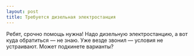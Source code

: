 ```yaml
---
layout: post 
title: Требуется дизельная электростанция ‌ ‌ 
--- 
```

Ребят, срочно помощь нужна! Надо дизельную электростанцию, а вот куда обратиться — не знаю. Уже везде звонил — условия не устраивают. Может подкинете варианты?
